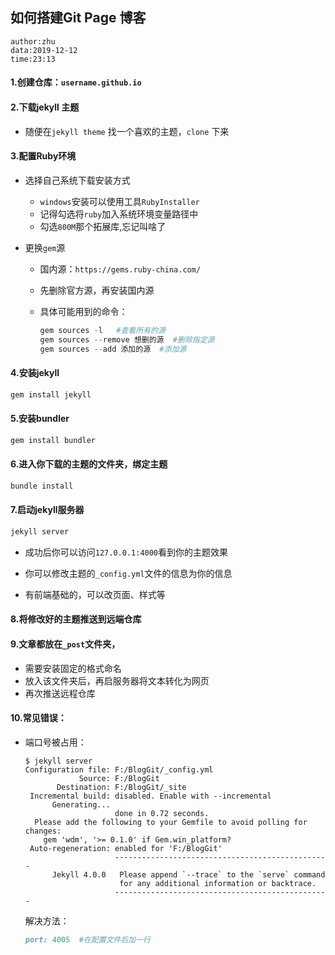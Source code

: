 ## 如何搭建Git Page 博客

```
author:zhu
data:2019-12-12
time:23:13
```



#### 1.创建仓库：`username.github.io`

#### 2.下载jekyll 主题

+ 随便在`jekyll theme` 找一个喜欢的主题，`clone` 下来

#### 3.配置Ruby环境

+ 选择自己系统下载安装方式

  + `windows`安装可以使用工具` RubyInstaller `
  + 记得勾选将`ruby`加入系统环境变量路径中
  + 勾选`800M`那个拓展库,忘记叫啥了

+ 更换`gem`源

  + 国内源：` https://gems.ruby-china.com/ `

  + 先删除官方源，再安装国内源

  + 具体可能用到的命令：

    ```powershell
    gem sources -l   #查看所有的源
    gem sources --remove 想删的源  #删除指定源
    gem sources --add 添加的源  #添加源
    ```

    

#### 4.安装jekyll

```powershell
gem install jekyll
```

#### 5.安装bundler

```ruby
gem install bundler
```



#### 6.进入你下载的主题的文件夹，绑定主题

```ruby
bundle install
```

#### 7.启动jekyll服务器

```ruby
jekyll server
```

+ 成功后你可以访问`127.0.0.1:4000`看到你的主题效果

+ 你可以修改主题的`_config.yml`文件的信息为你的信息

+ 有前端基础的，可以改页面、样式等

  

  

#### 8.将修改好的主题推送到远端仓库

#### 9.文章都放在`_post`文件夹，

+ 需要安装固定的格式命名
+ 放入该文件夹后，再启服务器将文本转化为网页
+ 再次推送远程仓库

#### 10.常见错误：

+ 端口号被占用：

  ```shell
  $ jekyll server
  Configuration file: F:/BlogGit/_config.yml
              Source: F:/BlogGit
         Destination: F:/BlogGit/_site
   Incremental build: disabled. Enable with --incremental
        Generating...
                      done in 0.72 seconds.
    Please add the following to your Gemfile to avoid polling for changes:
      gem 'wdm', '>= 0.1.0' if Gem.win_platform?
   Auto-regeneration: enabled for 'F:/BlogGit'
                      ------------------------------------------------
        Jekyll 4.0.0   Please append `--trace` to the `serve` command
                       for any additional information or backtrace.
                      ------------------------------------------------
  
  ```

  解决方法：
  
  ```ruby
  port: 4005  #在配置文件后加一行
  ```
  
  

